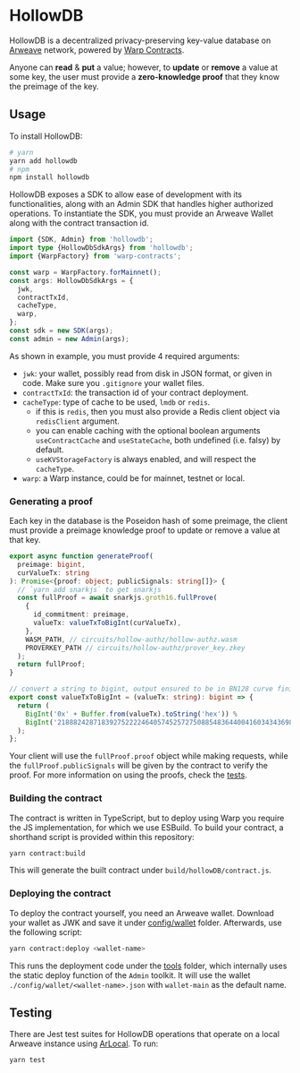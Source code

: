 # HollowDB

HollowDB is a decentralized privacy-preserving key-value database on [Arweave](https://www.arweave.org/) network, powered by [Warp Contracts](https://warp.cc/).

Anyone can **read** & **put** a value; however, to **update** or **remove** a value at some key, the user must provide a **zero-knowledge proof** that they know the preimage of the key.

## Usage

To install HollowDB:

```bash
# yarn
yarn add hollowdb
# npm
npm install hollowdb
```

HollowDB exposes a SDK to allow ease of development with its functionalities, along with an Admin SDK that handles higher authorized operations. To instantiate the SDK, you must provide an Arweave Wallet along with the contract transaction id.

```ts
import {SDK, Admin} from 'hollowdb';
import type {HollowDbSdkArgs} from 'hollowdb';
import {WarpFactory} from 'warp-contracts';

const warp = WarpFactory.forMainnet();
const args: HollowDbSdkArgs = {
  jwk,
  contractTxId,
  cacheType,
  warp,
};
const sdk = new SDK(args);
const admin = new Admin(args);
```

As shown in example, you must provide 4 required arguments:

- `jwk`: your wallet, possibly read from disk in JSON format, or given in code. Make sure you `.gitignore` your wallet files.
- `contractTxId`: the transaction id of your contract deployment.
- `cacheType`: type of cache to be used, `lmdb` or `redis`.
  - if this is `redis`, then you must also provide a Redis client object via `redisClient` argument.
  - you can enable caching with the optional boolean arguments `useContractCache` and `useStateCache`, both undefined (i.e. falsy) by default.
  - `useKVStorageFactory` is always enabled, and will respect the `cacheType`.
- `warp`: a Warp instance, could be for mainnet, testnet or local.

### Generating a proof

Each key in the database is the Poseidon hash of some preimage, the client must provide a preimage knowledge proof to update or remove a value at that key.

```ts
export async function generateProof(
  preimage: bigint,
  curValueTx: string
): Promise<{proof: object; publicSignals: string[]}> {
  // `yarn add snarkjs` to get snarkjs
  const fullProof = await snarkjs.groth16.fullProve(
    {
      id_commitment: preimage,
      valueTx: valueTxToBigInt(curValueTx),
    },
    WASM_PATH, // circuits/hollow-authz/hollow-authz.wasm
    PROVERKEY_PATH // circuits/hollow-authz/prover_key.zkey
  );
  return fullProof;
}

// convert a string to bigint, output ensured to be in BN128 curve finite field
export const valueTxToBigInt = (valueTx: string): bigint => {
  return (
    BigInt('0x' + Buffer.from(valueTx).toString('hex')) %
    BigInt('21888242871839275222246405745257275088548364400416034343698204186575808495617')
  );
};
```

Your client will use the `fullProof.proof` object while making requests, while the `fullProof.publicSignals` will be given by the contract to verify the proof. For more information on using the proofs, check the [tests](./tests/hollowdb.test.ts).

### Building the contract

The contract is written in TypeScript, but to deploy using Warp you require the JS implementation, for which we use ESBuild. To build your contract, a shorthand script is provided within this repository:

```sh
yarn contract:build
```

This will generate the built contract under `build/hollowDB/contract.js`.

### Deploying the contract

To deploy the contract yourself, you need an Arweave wallet. Download your wallet as JWK and save it under [config/wallet](./config/wallet/) folder. Afterwards, use the following script:

```bash
yarn contract:deploy <wallet-name>
```

This runs the deployment code under the [tools](./src/tools/) folder, which internally uses the static deploy function of the `Admin` toolkit. It will use the wallet `./config/wallet/<wallet-name>.json` with `wallet-main` as the default name.

## Testing

There are Jest test suites for HollowDB operations that operate on a local Arweave instance using [ArLocal](https://www.npmjs.com/package/arlocal). To run:

```sh
yarn test
```
